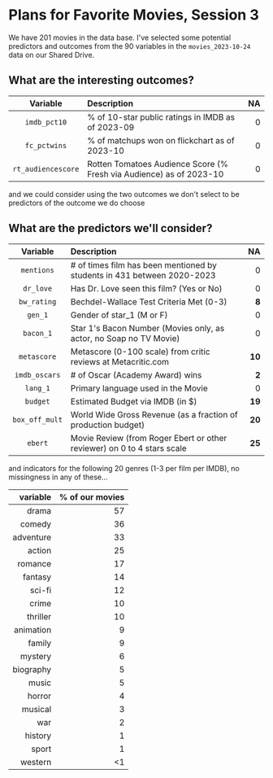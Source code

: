# Plans for Favorite Movies, Session 3

We have 201 movies in the data base. I've selected some potential predictors and outcomes from the 90 variables in the `movies_2023-10-24` data on our Shared Drive.

## What are the interesting outcomes?

Variable | Description | NA
:-------------: | :------------------------------------------------------------------ | ---:
`imdb_pct10` | % of 10-star public ratings in IMDB as of 2023-09 | 0
`fc_pctwins` | % of matchups won on flickchart as of 2023-10 | 0
`rt_audiencescore` | Rotten Tomatoes Audience Score (% Fresh via Audience) as of 2023-10 | 0

and we could consider using the two outcomes we don't select to be predictors of the outcome we do choose

## What are the predictors we'll consider?

Variable | Description | NA
:-------------: | :------------------------------------------------------------------ | ---:
`mentions` | # of times film has been mentioned by students in 431 between 2020-2023 | 0
`dr_love` | Has Dr. Love seen this film? (Yes or No) | 0
`bw_rating` | Bechdel-Wallace Test Criteria Met (0-3) | **8**
`gen_1` | Gender of star_1 (M or F) | 0
`bacon_1` | Star 1's Bacon Number (Movies only, as actor, no Soap no TV Movie) | 0
`metascore` | Metascore (0-100 scale) from critic reviews at Metacritic.com | **10**
`imdb_oscars` | # of Oscar (Academy Award) wins | **2**
`lang_1` | Primary language used in the Movie | 0
`budget` | Estimated Budget via IMDB (in $) | **19**
`box_off_mult` | World Wide Gross Revenue (as a fraction of production budget) | **20**
`ebert` | Movie Review (from Roger Ebert or other reviewer) on 0 to 4 stars scale | **25**



and indicators for the following 20 genres (1-3 per film per IMDB), no missingness in any of these...

variable | % of our movies
---------: | -----------:
drama | 57
comedy | 36
adventure | 33
action | 25
romance | 17
fantasy | 14
sci-fi | 12
crime | 10
thriller | 10
animation | 9
family | 9
mystery | 6
biography | 5
music | 5
horror | 4
musical | 3
war | 2
history | 1
sport | 1
western | <1


